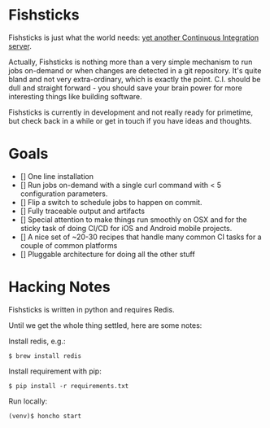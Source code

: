 


# Fishsticks

Fishsticks is just what the world needs: [yet another Continuous Integration server](https://en.wikipedia.org/wiki/Comparison_of_continuous_integration_software). 

Actually, Fishsticks is nothing more than a very simple mechanism to run jobs on-demand or when changes are detected in a git repository. It's quite bland and not very extra-ordinary, which is exactly the point. C.I. should be dull and straight forward - you should save your brain power for more interesting things like building software. 

Fishsticks is currently in development and not really ready for primetime, but check back in a while or get in touch if you have ideas and thoughts.

# Goals

+ [] One line installation
+ [] Run jobs on-demand with a single curl command with < 5 configuration parameters.
+ [] Flip a switch to schedule jobs to happen on commit.
+ [] Fully traceable output and artifacts
+ [] Special attention to make things run smoothly on OSX and for the sticky task of doing CI/CD for iOS and Android mobile projects.  
+ [] A nice set of ~20-30 recipes that handle many common CI tasks for a couple of common platforms
+ [] Pluggable architecture for doing all the other stuff


# Hacking Notes

Fishsticks is written in python and requires Redis.

Until we get the whole thing settled, here are some notes:

Install redis, e.g.:

	$ brew install redis

Install requirement with pip:

	$ pip install -r requirements.txt

Run locally:

	(venv)$ honcho start

